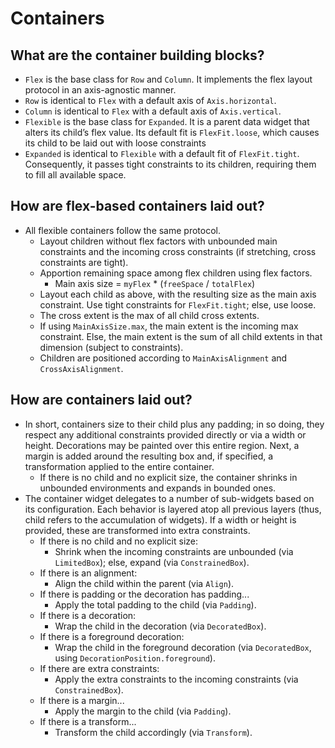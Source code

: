 # Containers

## What are the container building blocks?

* `Flex` is the base class for `Row` and `Column`. It implements the flex layout protocol in an axis-agnostic manner.
* `Row` is identical to `Flex` with a default axis of `Axis.horizontal`.
* `Column` is identical to `Flex` with a default axis of `Axis.vertical`.
* `Flexible` is the base class for `Expanded`. It is a parent data widget that alters its child’s flex value. Its default fit is `FlexFit.loose`, which causes its child to be laid out with loose constraints
* `Expanded` is identical to `Flexible` with a default fit of `FlexFit.tight`. Consequently, it passes tight constraints to its children, requiring them to fill all available space.

## How are flex-based containers laid out?

* All flexible containers follow the same protocol.
  * Layout children without flex factors with unbounded main constraints and the incoming cross constraints \(if stretching, cross constraints are tight\).
  * Apportion remaining space among flex children using flex factors.
    * Main axis size = `myFlex` \* \(`freeSpace` / `totalFlex`\)
  * Layout each child as above, with the resulting size as the main axis constraint. Use tight constraints for `FlexFit.tight`; else, use loose.
  * The cross extent is the max of all child cross extents.
  * If using `MainAxisSize.max`, the main extent is the incoming max constraint. Else, the main extent is the sum of all child extents in that dimension \(subject to constraints\).
  * Children are positioned according to `MainAxisAlignment` and `CrossAxisAlignment`.

## How are containers laid out?

* In short, containers size to their child plus any padding; in so doing, they respect any additional constraints provided directly or via a width or height. Decorations may be painted over this entire region. Next, a margin is added around the resulting box and, if specified, a transformation applied to the entire container.
  * If there is no child and no explicit size, the container shrinks in unbounded environments and expands in bounded ones.
* The container widget delegates to a number of sub-widgets based on its configuration. Each behavior is layered atop all previous layers \(thus, child refers to the accumulation of widgets\). If a width or height is provided, these are transformed into extra constraints.
  * If there is no child and no explicit size:
    * Shrink when the incoming constraints are unbounded \(via `LimitedBox`\); else, expand \(via `ConstrainedBox`\).
  * If there is an alignment:
    * Align the child within the parent \(via `Align`\).
  * If there is padding or the decoration has padding...
    * Apply the total padding to the child \(via `Padding`\).
  * If there is a decoration:
    * Wrap the child in the decoration \(via `DecoratedBox`\).
  * If there is a foreground decoration:
    * Wrap the child in the foreground decoration \(via `DecoratedBox`, using `DecorationPosition.foreground`\).
  * If  there are extra constraints:
    * Apply the extra constraints to the incoming constraints \(via `ConstrainedBox`\).
  * If there is a margin...
    * Apply the margin to the child \(via `Padding`\).
  * If there is a transform...
    * Transform the child accordingly \(via `Transform`\).

